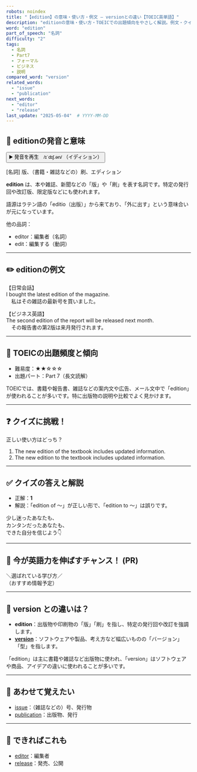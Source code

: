 ```yaml
---
robots: noindex
title: "【edition】の意味・使い方・例文 ― versionとの違い【TOEIC英単語】"
description: "editionの意味・使い方・TOEICでの出題傾向をやさしく解説。例文・クイズ付きでversionとの違いもわかりやすく学べます。"
word: "edition"
part_of_speech: "名詞"
difficulty: "2"
tags:
  - 名詞
  - Part7
  - フォーマル
  - ビジネス
  - 説明
compared_word: "version"
related_words:
  - "issue"
  - "publication"
next_words:
  - "editor"
  - "release"
last_update: "2025-05-04"  # YYYY-MM-DD
---
```


## 🔰 editionの発音と意味

<button class="play-audio" onclick="playTTS('edition')">
  <span class="play-audio-main">
    ▶️ 発音を再生　/ɪˈdɪʃ.ən/
  </span>
  <span class="play-audio-sub">
    （イディション）
  </span>
</button>

[名詞] 版、（書籍・雑誌などの）刷、エディション

**edition** は、本や雑誌、新聞などの「版」や「刷」を表す名詞です。特定の発行回や改訂版、限定版などにも使われます。

語源はラテン語の「editio（出版）」から来ており、「外に出す」という意味合いが元になっています。

他の品詞：  
- editor：編集者（名詞）
- edit：編集する（動詞）

---

## ✏️ editionの例文

【日常会話】  
I bought the latest edition of the magazine.  
　私はその雑誌の最新号を買いました。

【ビジネス英語】  
The second edition of the report will be released next month.  
　その報告書の第2版は来月発行されます。

---

## 🎯 TOEICの出題頻度と傾向

- 難易度：★★☆☆☆
- 出題パート：Part 7（長文読解）

TOEICでは、書籍や報告書、雑誌などの案内文や広告、メール文中で「edition」が使われることが多いです。特に出版物の説明や比較でよく見かけます。

---

## ❓ クイズに挑戦！

正しい使い方はどっち？

1. The new edition of the textbook includes updated information.  
2. The new edition to the textbook includes updated information.

---

## ✅ クイズの答えと解説

- 正解：**1**
- 解説：「edition of ～」が正しい形で、「edition to ～」は誤りです。

少し迷ったあなたも、  
カンタンだったあなたも、  
できた自分を信じよう👇️

---

## 🚀 今が英語力を伸ばすチャンス！ (PR)

<div class="info-center">
＼選ばれている学び方／<br>  
（おすすめ情報予定）
</div>

---

## 🤔  version との違いは？

- **edition**：出版物や印刷物の「版」「刷」を指し、特定の発行回や改訂を強調します。
- **[version](/word/version)**：ソフトウェアや製品、考え方など幅広いものの「バージョン」「型」を指します。

「edition」は主に書籍や雑誌など出版物に使われ、「version」はソフトウェアや商品、アイデアの違いに使われることが多いです。

---

## 🧩 あわせて覚えたい

- [issue](/word/issue)：（雑誌などの）号、発行物
- [publication](/word/publication)：出版物、発行

---

## 📖 できればこれも

- [editor](/word/editor)：編集者
- [release](/word/release)：発売、公開

<!-- cvid: aid49_bid31 -->
